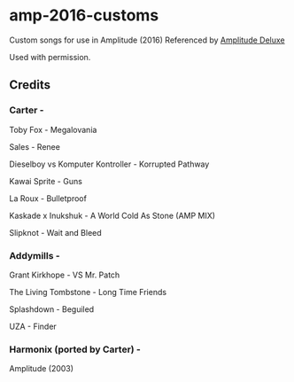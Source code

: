 # amp-2016-customs

Custom songs for use in Amplitude (2016) Referenced by [Amplitude Deluxe](https://github.com/hmxmilohax/Amplitude-2016-Deluxe)

Used with permission.

## Credits

### Carter -

Toby Fox - Megalovania

Sales - Renee

Dieselboy vs Komputer Kontroller - Korrupted Pathway

Kawai Sprite - Guns

La Roux - Bulletproof

Kaskade x Inukshuk - A World Cold As Stone (AMP MIX)

Slipknot - Wait and Bleed


### Addymills -

Grant Kirkhope - VS Mr. Patch

The Living Tombstone - Long Time Friends

Splashdown - Beguiled

UZA - Finder

### Harmonix (ported by Carter) - 

Amplitude (2003)
